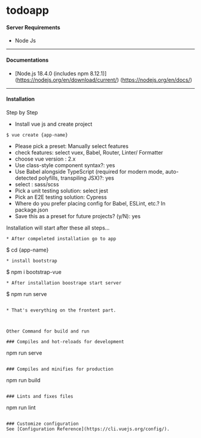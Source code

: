 # todoapp

#### Server Requirements

* Node Js
---

#### Documentations

* [Node.js 18.4.0 (includes npm 8.12.1)]
  (https://nodejs.org/en/download/current/)
  (https://nodejs.org/en/docs/)
  
---
#### Installation


Step by Step

* Install vue js and create project
```
$ vue create {app-name}
```

* Please pick a preset: Manually select features
* check features: select vuex, Babel, Router, Linter/ Formatter
* choose vue version : 2.x
* Use class-style component syntax?: yes
* Use Babel alongside TypeScript (required for modern mode, auto-detected polyfills, transpiling JSX)?: yes
* select : sass/scss
* Pick a unit testing solution: select jest
* Pick an E2E testing solution: Cypress
* Where do you prefer placing config for Babel, ESLint, etc.? In package.json
* Save this as a preset for future projects? (y/N): yes


Installation will start after these all steps... 

```
* After compeleted installation go to app
```
 $ cd {app-name}
 
```
* install bootstrap
```
$ npm i bootstrap-vue
```
* After installation boostrape start server
```
$ npm run serve
```

* That's everything on the frontent part.



Other Command for build and run

### Compiles and hot-reloads for development
```
npm run serve
```

### Compiles and minifies for production
```
npm run build
```

### Lints and fixes files
```
npm run lint
```

### Customize configuration
See [Configuration Reference](https://cli.vuejs.org/config/).
